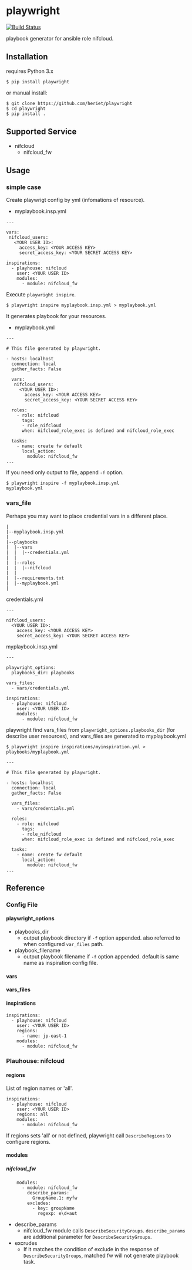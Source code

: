 # playwright

[![Build Status](https://travis-ci.org/heriet/playwright.svg?branch=master)](https://travis-ci.org/heriet/playwright)

playbook generator for ansible role nifcloud.

## Installation

requires Python 3.x

```
$ pip install playwright
```

or manual install:

```
$ git clone https://github.com/heriet/playwright
$ cd playwright
$ pip install .
```

## Supported Service

- nifcloud
  - nifcloud_fw

## Usage

### simple case

Create playwrigt config by yml (infomations of resource).


- myplaybook.insp.yml

```
---

vars:
 nifcloud_users:
   <YOUR USER ID>:
     access_key: <YOUR ACCESS KEY>
     secret_access_key: <YOUR SECRET ACCESS KEY>

inspirations:
  - playhouse: nifcloud
    user: <YOUR USER ID>
    modules:
      - module: nifcloud_fw
```

Execute `playwright inspire`.

```
$ playwright inspire myplaybook.insp.yml > myplaybook.yml
```

It generates playbook for your resources.

- myplaybook.yml

```
---

# This file generated by playwright.

- hosts: localhost
  connection: local
  gather_facts: False

  vars:
   nifcloud_users:
     <YOUR USER ID>:
       access_key: <YOUR ACCESS KEY>
       secret_access_key: <YOUR SECRET ACCESS KEY>

  roles:
    - role: nifcloud
      tags:
      - role_nifcloud
      when: nifcloud_role_exec is defined and nifcloud_role_exec

  tasks:
    - name: create fw default
      local_action:
        module: nifcloud_fw
...
```

If you need only output to file, append `-f` option. 

```
$ playwright inspire -f myplaybook.insp.yml
myplaybook.yml
```

### vars_file

Perhaps you may want to place credential vars in a different place.

```
|
|--myplaybook.insp.yml
|
|--playbooks
|  |--vars
|  |  |--credentials.yml
|  |
|  |--roles
|  |  |--nifcloud
|  |
|  |--requirements.txt
|  |--myplaybook.yml
|
```

credentials.yml

```
---

nifcloud_users:
  <YOUR USER ID>:
    access_key: <YOUR ACCESS KEY>
    secret_access_key: <YOUR SECRET ACCESS KEY>
```

myplaybook.insp.yml
```
---

playwright_options:
  playbooks_dir: playbooks

vars_files:
  - vars/credentials.yml

inspirations:
  - playhouse: nifcloud
    user: <YOUR USER ID>
    modules:
      - module: nifcloud_fw
```

playwright find vars_files from `playwright_options.playbooks_dir` (for describe user resources), and vars_files are generated to myplaybook.yml

```
$ playwright inspire inspirations/myinspiration.yml > playbooks/myplaybook.yml
```

```
---

# This file generated by playwright.

- hosts: localhost
  connection: local
  gather_facts: False

  vars_files:
    - vars/credentials.yml

  roles:
    - role: nifcloud
      tags:
      - role_nifcloud
      when: nifcloud_role_exec is defined and nifcloud_role_exec

  tasks:
    - name: create fw default
      local_action:
        module: nifcloud_fw
...
```

## Reference

### Config File

#### playwright_options

- playbooks_dir
  - output playbook directory if `-f` option appended. also referred to when configured `var_files` path.
- playbook_filename
  - output playbook filename if `-f` option appended. default is same name as inspiration config file.

#### vars

#### vars_files

#### inspirations

```
inspirations:
  - playhouse: nifcloud
    user: <YOUR USER ID>
    regions:
      - name: jp-east-1
    modules:
      - module: nifcloud_fw
```

### Plauhouse: nifcloud

#### regions

List of region names or 'all'.

```
inspirations:
  - playhouse: nifcloud
    user: <YOUR USER ID>
    regions: all
    modules:
      - module: nifcloud_fw
```

If regions sets 'all' or not defined, playwright call `DescribeRegions` to configure regions.

#### modules

##### nifcloud_fw

```
    modules:
      - module: nifcloud_fw
        describe_params:
          GroupName.1: myfw
        excludes:
          - key: groupName
            regexp: e\d+aut
```

- describe_params
  - nifcloud_fw module calls `DescribeSecurityGroups`. `describe_params` are additional parameter for `DescribeSecurityGroups`.
- excrudes
  - If it matches the condition of exclude in the response of `DescribeSecurityGroups`, matched fw will not generate playbook task.